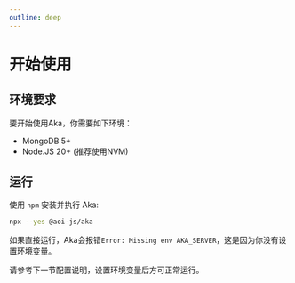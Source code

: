 ```yaml
---
outline: deep
---
```


# 开始使用

## 环境要求

要开始使用Aka，你需要如下环境：

- MongoDB 5+
- Node.JS 20+ (推荐使用NVM)

## 运行

使用 `npm` 安装并执行 Aka:

```bash
npx --yes @aoi-js/aka
```

如果直接运行，Aka会报错`Error: Missing env AKA_SERVER`，这是因为你没有设置环境变量。

请参考下一节配置说明，设置环境变量后方可正常运行。

